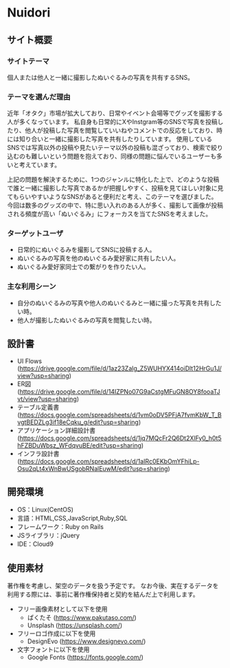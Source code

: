 # Nuidori

## サイト概要
### サイトテーマ
個人または他人と一緒に撮影したぬいぐるみの写真を共有するSNS。
​
### テーマを選んだ理由
近年「オタク」市場が拡大しており、日常やイベント会場等でグッズを撮影する人が多くなっています。
私自身も日常的にXやInstgram等のSNSで写真を投稿したり、他人が投稿した写真を閲覧していいねやコメントでの反応をしており、時には知り合いと一緒に撮影した写真を共有したりしています。
使用しているSNSでは写真以外の投稿や見たいテーマ以外の投稿も混ざっており、検索で絞り込むのも難しいという問題を抱えており、同様の問題に悩んでいるユーザーも多いと考えています。

上記の問題を解決するために、1つのジャンルに特化した上で、どのような投稿で誰と一緒に撮影した写真であるかが把握しやすく、投稿を見てほしい対象に見てもらいやすいようなSNSがあると便利だと考え、このテーマを選びました。
今回は数多のグッズの中で、特に思い入れのある人が多く、撮影して画像が投稿される頻度が高い「ぬいぐるみ」にフォーカスを当てたSNSを考えました。

### ターゲットユーザ
- 日常的にぬいぐるみを撮影してSNSに投稿する人。
- ぬいぐるみの写真を他のぬいぐるみ愛好家に共有したい人。
- ぬいぐるみ愛好家同士での繋がりを作りたい人。

### 主な利用シーン
- 自分のぬいぐるみの写真や他人のぬいぐるみと一緒に撮った写真を共有したい時。
- 他人が撮影したぬいぐるみの写真を閲覧したい時。
​
## 設計書
- UI Flows (https://drive.google.com/file/d/1az23Zalg_Z5WUHYX414oiDlt12HrGu1J/view?usp=sharing)
- ER図 (https://drive.google.com/file/d/14IZPNo07G9aCstgMFuGN8OY8fooaTJvt/view?usp=sharing)
- テーブル定義書 (https://docs.google.com/spreadsheets/d/1vm0oDV5PFjA7fvmKbW_T_BvgtBEDZLg3if18eCqku_g/edit?usp=sharing)
- アプリケーション詳細設計書 (https://docs.google.com/spreadsheets/d/1jq7MQcFr2Q6Dt2XlFy0_h0t5hFZBDuWbsz_WFdqvuBE/edit?usp=sharing)
- インフラ設計書 (https://docs.google.com/spreadsheets/d/1aIRc0EKbOmYFhiLp-Osu2qLt4xWnBwUSgobRNalEuwM/edit?usp=sharing)
​
## 開発環境
- OS：Linux(CentOS)
- 言語：HTML,CSS,JavaScript,Ruby,SQL
- フレームワーク：Ruby on Rails
- JSライブラリ：jQuery
- IDE：Cloud9
​
## 使用素材
著作権を考慮し、架空のデータを扱う予定です。
なお今後、実在するデータを利用する際には、事前に著作権保持者と契約を結んだ上で利用します。

- フリー画像素材として以下を使用
  - ぱくたそ (https://www.pakutaso.com/)
  - Unsplash (https://unsplash.com/)
- フリーロゴ作成に以下を使用
  - DesignEvo (https://www.designevo.com/)
- 文字フォントに以下を使用
  - Google Fonts (https://fonts.google.com/)
